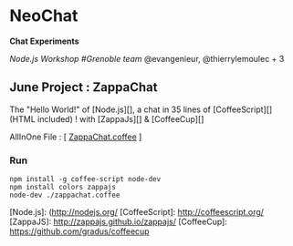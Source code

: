 NeoChat
=======

**Chat Experiments**

*Node.js Workshop #Grenoble team*
@evangenieur, @thierrylemoulec + 3

## **June Project** : ZappaChat

The "Hello World!" of [Node.js][], a chat in 35 lines of [CoffeeScript][] (HTML included) ! with [ZappaJs][] & [CoffeeCup][]

AllInOne File : [ [ZappaChat.coffee](zappachat.coffee) ]

### Run

    npm install -g coffee-script node-dev
    npm install colors zappajs
    node-dev ./zappachat.coffee



[Node.js]: (http://nodejs.org/
[CoffeeScript]: http://coffeescript.org/
[ZappaJS]: http://zappajs.github.io/zappajs/
[CoffeeCup]: https://github.com/gradus/coffeecup
